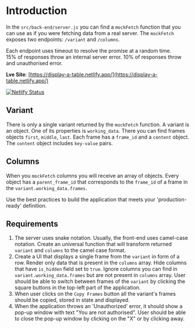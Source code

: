 # Introduction

In the `src/back-end/server.js` you can find a `mockFetch` function that you can use as if you were fetching data from a real server. The `mockFetch` exposes two endpoints: `/variant` and `/columns`.

Each endpoint uses timeout to resolve the promise at a random time.  
15% of responses throw an internal server error.
10% of responses throw and unauthorised error.

**Lve Site**: [https://display-a-table.netlify.app/](https://display-a-table.netlify.app/)

[![Netlify Status](https://api.netlify.com/api/v1/badges/74a5e749-bb58-4e72-b285-96d89b2b7239/deploy-status)](https://app.netlify.com/sites/display-a-table/deploys)

## Variant
There is only a single variant returned by the `mockFetch` function. A variant is an object. One of its properties is `working_data`. There you can find frames objects `first`, `middle`, `last`. 
Each frame has a `frame_id` and a `content` object. The `content` object includes `key-value` pairs.

## Columns
When you `mockFetch` columns you will receive an array of objects. Every object has a `parent_frame_id` that corresponds to the `frame_id` of a frame in the `variant.working_data.frames`. 

Use the best practices to build the application that meets your 'production-ready' definition.

## Requirements

1. The server uses snake notation. Usually, the front-end uses camel-case notation. Create an universal function that will transform returned `variant` and `columns` to the camel case format.
2. Create a UI that displays a single frame from the `variant` in form of a row. Render only data that is present in the `columns` array. Hide columns that have `is_hidden` field set to `true`. Ignore columns you can find in `variant.working_data.frames` but are not present in `columns` array. User should be able to switch between frames of the `variant` by clicking the square buttons in the top-left part of the application.
3. When user clicks on the `Copy Frames` button all the variant's frames should be copied, stored in state and displayed.
4. When the application throws an 'Unauthorized' error, it should show a pop-up window with text "You are not authorised". User should be able to close the pop-up window by clicking on the "X" or by clicking away.
